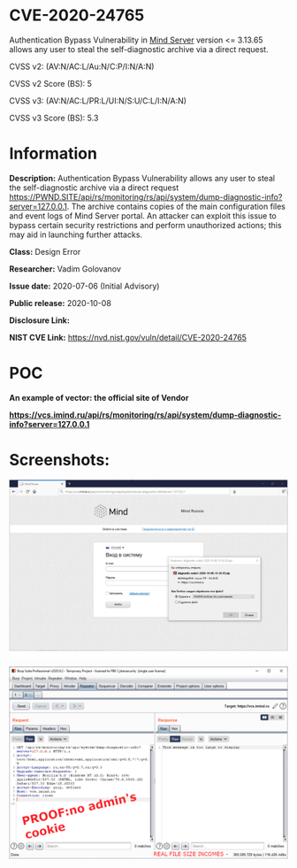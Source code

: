 # CVE-2020-24765

Authentication Bypass Vulnerability in <a href="https://imind.ru/">Mind Server</a> version <= 3.13.65 allows any user to steal the self-diagnostic archive via a direct request.

CVSS v2: (AV:N/AC:L/Au:N/C:P/I:N/A:N)

CVSS v2 Score (BS): 5

CVSS v3: (AV:N/AC:L/PR:L/UI:N/S:U/C:L/I:N/A:N)

CVSS v3 Score (BS): 5.3


# Information

<b>Description:</b> Authentication Bypass Vulnerability allows any user to steal the self-diagnostic archive via a direct request https://PWND.SITE/api/rs/monitoring/rs/api/system/dump-diagnostic-info?server=127.0.0.1. The archive contains copies of the main configuration files and event logs of Mind Server portal. An attacker can exploit this issue to bypass certain security restrictions and perform unauthorized actions; this may aid in launching further attacks. 

<b>Class:</b> Design Error 

<b>Researcher:</b> Vadim Golovanov

<b>Issue date:</b> 2020-07-06 (Initial Advisory)

<b>Public release:</b> 2020-10-08

<b>Disclosure Link:</b>

<b>NIST CVE Link:</b> https://nvd.nist.gov/vuln/detail/CVE-2020-24765


# POC

<b>An example of vector:<b/> the official site of Vendor

https://vcs.imind.ru/api/rs/monitoring/rs/api/system/dump-diagnostic-info?server=127.0.0.1

# Screenshots:

![](POC_IMIND_1.png)

![](POC_IMIND_2.png)
